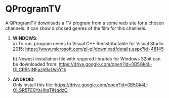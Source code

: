 # QProgramTV

A QProgramTV downloads a TV program from a some web site for a chosen channels.
It can show a chosed genres of the film for this channels.
1) <b>WINDOWS</b>:<br/>
    a) To run, program needs to Visual C++ Redistributable for Visual Studio 2015: https://www.microsoft.com/pl-pl/download/details.aspx?id=48145

    b) Newest installation file with required libraries for Windows 32bit can be downloaded from: https://drive.google.com/open?id=0B5Gk4L-OLGR5NjNFazhBaUs5Y1k

2) <b>ANDROID</b>:<br/>
    Only install this file: https://drive.google.com/open?id=0B5Gk4L-OLGR5TE9YaHhqTlNqdzQ
